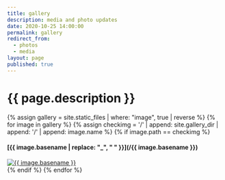 ```yaml
---
title: gallery
description: media and photo updates
date: 2020-10-25 14:00:00
permalink: gallery
redirect_from:
  - photos
  - media
layout: page
published: true
---
```


# {{ page.description }}

<section id="thumbnails">
  {% assign gallery = site.static_files | where: "image", true | reverse %}
  {% for image in gallery %}
  {% assign checkimg = '/' | append: site.gallery_dir | append: '/' | append: image.name %}
  {% if image.path == checkimg %}
  <article>
   <a name="{{ image.name }}" />
   <h4>[{{ image.basename | replace: "_", " " }}](/{{ image.basename }})</h4>
   <a class="thumbnail" href="{{ image.path }}" data-position="{{ site.thumbnail_position }}"><img src="{{ image.path }}" alt="{{ image.basename }}" /></a>
  </article>
  {% endif %}
  {% endfor %}
</section>

